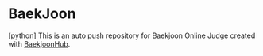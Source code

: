 # BaekJoon
[python]
This is an auto push repository for Baekjoon Online Judge created with [BaekjoonHub](https://github.com/BaekjoonHub/BaekjoonHub).
